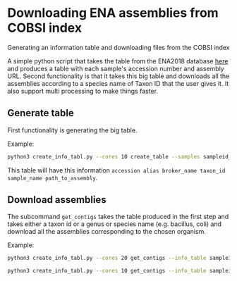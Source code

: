 # Downloading ENA assemblies from COBSI index
Generating an information table and downloading files from the COBSI index

A simple python script that takes the table from the ENA2018 database [here](http://ftp.ebi.ac.uk/pub/databases/ENA2018-bacteria-661k/sampleid_assembly_paths.txt) and produces a table with each sample's accession number and assembly URL. Second functionality is that it takes this big table and downloads all the assemblies according to a species name of Taxon ID that the user gives it. It also support multi processing to make things faster.

## Generate table
First functionality is generating the big table.

Example:
```bash
python3 create_info_tabl.py --cores 10 create_table --samples sampleid_assembly_paths.txt --output_table sampleid_assembly_table.tsv
```

This table will have this information `accession alias broker_name taxon_id sample_name path_to_assembly`.


## Download assemblies
The subcommand `get_contigs` takes the table produced in the first step and takes either a taxon id or a genus or species name (e.g. bacillus, coli) and download all the assemblies corresponding to the chosen organism.

Example:
```bash
python3 create_info_tabl.py --cores 20 get_contigs --info_table sampleid_assembly_table.tsv --taxon_id 1392 --output_dir assemblies_id_1392/

python3 create_info_tabl.py --cores 10 get_contigs --info_table sampleid_assembly_table.tsv --org_name bacillus --output_dir assemblies_bacillus/
```